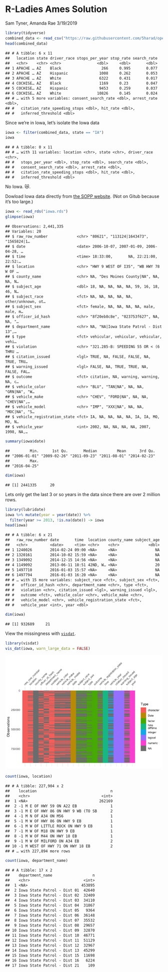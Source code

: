 R-Ladies Ames Solution
================
Sam Tyner, Amanda Rae
3/19/2019

``` r
library(tidyverse)
combined_data <- read_csv("https://raw.githubusercontent.com/5harad/openpolicing/master/results/data_for_figures/combined_data.csv")
head(combined_data)
```

    ## # A tibble: 6 x 11
    ##   location state driver_race stops_per_year stop_rate search_rate
    ##   <chr>    <chr> <chr>                <dbl>     <dbl>       <dbl>
    ## 1 APACHE … AZ    Black                  266     0.995       0.077
    ## 2 APACHE … AZ    Hispanic              1008     0.262       0.053
    ## 3 APACHE … AZ    White                 6322     0.431       0.017
    ## 4 COCHISE… AZ    Black                 1169     0.23        0.047
    ## 5 COCHISE… AZ    Hispanic              9453     0.259       0.037
    ## 6 COCHISE… AZ    White                10826     0.145       0.024
    ## # … with 5 more variables: consent_search_rate <dbl>, arrest_rate <dbl>,
    ## #   citation_rate_speeding_stops <dbl>, hit_rate <dbl>,
    ## #   inferred_threshold <dbl>

Since we’re in Iowa, let’s isolate the Iowa data

``` r
iowa <- filter(combined_data, state == "IA")
iowa
```

    ## # A tibble: 0 x 11
    ## # … with 11 variables: location <chr>, state <chr>, driver_race <chr>,
    ## #   stops_per_year <dbl>, stop_rate <dbl>, search_rate <dbl>,
    ## #   consent_search_rate <dbl>, arrest_rate <dbl>,
    ## #   citation_rate_speeding_stops <dbl>, hit_rate <dbl>,
    ## #   inferred_threshold <dbl>

No Iowa. 😿.

Dowload Iowa data directly from [the SOPP
website](https://openpolicing.stanford.edu/data/). (Not on Gitub because
it’s too large.)

``` r
iowa <- read_rds("iowa.rds")
glimpse(iowa)
```

    ## Observations: 2,441,335
    ## Variables: 20
    ## $ raw_row_number             <chr> "80621", "113124|1643473", "1565824|1…
    ## $ date                       <date> 2006-10-07, 2007-01-09, 2006-04-28, …
    ## $ time                       <time> 18:33:00,       NA, 22:21:00, 22:52:…
    ## $ location                   <chr> "HWY 9 WEST OF I35", "WB HWY 78 W OF …
    ## $ county_name                <chr> NA, "Des Moines County|NA", NA, NA, N…
    ## $ subject_age                <dbl> 18, NA, NA, NA, NA, 59, 16, 18, 46, N…
    ## $ subject_race               <fct> NA, NA, NA, NA, NA, other/unknown, ot…
    ## $ subject_sex                <fct> female, NA, NA, NA, NA, male, male, m…
    ## $ officer_id_hash            <chr> "8f20eb8c8e", "023753f627", NA, NA, "…
    ## $ department_name            <chr> NA, "NA|Iowa State Patrol - Dist 13",…
    ## $ type                       <fct> vehicular, vehicular, vehicular, vehi…
    ## $ violation                  <chr> "321.285-B: SPEEDING 55 OR < (6 THRU …
    ## $ citation_issued            <lgl> TRUE, NA, FALSE, FALSE, NA, TRUE, TRU…
    ## $ warning_issued             <lgl> FALSE, NA, TRUE, TRUE, NA, FALSE, FAL…
    ## $ outcome                    <fct> citation, NA, warning, warning, NA, c…
    ## $ vehicle_color              <chr> "BLU", "TAN|NA", NA, NA, "GRN|NA", "W…
    ## $ vehicle_make               <chr> "CHEV", "FORD|NA", NA, NA, "CHEV|NA",…
    ## $ vehicle_model              <chr> "IMP", "XXX|NA", NA, NA, "MOC|NA", "S…
    ## $ vehicle_registration_state <fct> IA, NA, NA, NA, NA, IA, IA, MO, MO, N…
    ## $ vehicle_year               <int> 2002, NA, NA, NA, NA, 2007, 1998, NA,…

``` r
summary(iowa$date)
```

    ##         Min.      1st Qu.       Median         Mean      3rd Qu. 
    ## "2006-01-01" "2009-02-26" "2011-09-23" "2011-08-01" "2014-02-23" 
    ##         Max. 
    ## "2016-04-25"

``` r
dim(iowa)
```

    ## [1] 2441335      20

Lets only get the last 3 or so years in the data since there are over 2
million rows.

``` r
library(lubridate)
iowa %>% mutate(year = year(date)) %>% 
  filter(year >= 2013, !is.na(date)) -> iowa
head(iowa)
```

    ## # A tibble: 6 x 21
    ##   raw_row_number date       time  location county_name subject_age
    ##   <chr>          <date>     <tim> <chr>    <chr>             <dbl>
    ## 1 1240026        2014-02-24 09:00 <NA>     <NA>                 NA
    ## 2 1320161        2014-10-02 15:59 <NA>     <NA>                 NA
    ## 3 1349092        2014-12-15 14:56 <NA>     <NA>                 NA
    ## 4 1149092        2013-06-11 18:51 42ND, W… <NA>                 20
    ## 5 1497710        2016-01-03 15:57 <NA>     <NA>                 NA
    ## 6 1497794        2016-01-03 16:20 <NA>     <NA>                 NA
    ## # … with 15 more variables: subject_race <fct>, subject_sex <fct>,
    ## #   officer_id_hash <chr>, department_name <chr>, type <fct>,
    ## #   violation <chr>, citation_issued <lgl>, warning_issued <lgl>,
    ## #   outcome <fct>, vehicle_color <chr>, vehicle_make <chr>,
    ## #   vehicle_model <chr>, vehicle_registration_state <fct>,
    ## #   vehicle_year <int>, year <dbl>

``` r
dim(iowa)
```

    ## [1] 932689     21

View the missingness with
[`visdat`](http://dx.doi.org/10.21105/joss.00355).

``` r
library(visdat)
vis_dat(iowa, warn_large_data = FALSE)
```

![](r-ladies-ames-soln_files/figure-gfm/miss-1.png)<!-- -->

``` r
count(iowa, location)
```

    ## # A tibble: 227,904 x 2
    ##    location                                 n
    ##    <chr>                                <int>
    ##  1 <NA>                                262169
    ##  2 -1 M E OF HWY 59 ON A22 EB               1
    ##  3 -1 M E OF HWY 86 ON HWY 9 WB (TO SB      2
    ##  4 -1 M N OF A34 ON M56                     1
    ##  5 -1 M W OF HWY 86 ON HWY 9 EB             1
    ##  6 -1 M W OF LITTLE ROCK ON HWY 9 EB        1
    ##  7 -1 M W OF M18 ON HWY 9 EB                1
    ##  8 -1 M W OF M44 ON HWY 18 EB               1
    ##  9 -1 M W OF MILFORD ON A34 EB              2
    ## 10 -1 M WEST OF HWY 71 ON HWY 18 EB         2
    ## # … with 227,894 more rows

``` r
count(iowa, department_name)
```

    ## # A tibble: 17 x 2
    ##    department_name                  n
    ##    <chr>                        <int>
    ##  1 <NA>                        453895
    ##  2 Iowa State Patrol - Dist 01  42640
    ##  3 Iowa State Patrol - Dist 02  32409
    ##  4 Iowa State Patrol - Dist 03  34110
    ##  5 Iowa State Patrol - Dist 04  31867
    ##  6 Iowa State Patrol - Dist 05   9364
    ##  7 Iowa State Patrol - Dist 06  36148
    ##  8 Iowa State Patrol - Dist 07  35532
    ##  9 Iowa State Patrol - Dist 08  29657
    ## 10 Iowa State Patrol - Dist 09  32870
    ## 11 Iowa State Patrol - Dist 10  46771
    ## 12 Iowa State Patrol - Dist 11  51129
    ## 13 Iowa State Patrol - Dist 12  32967
    ## 14 Iowa State Patrol - Dist 13  45299
    ## 15 Iowa State Patrol - Dist 15  11698
    ## 16 Iowa State Patrol - Dist 16   6224
    ## 17 Iowa State Patrol - Dist 21    109
